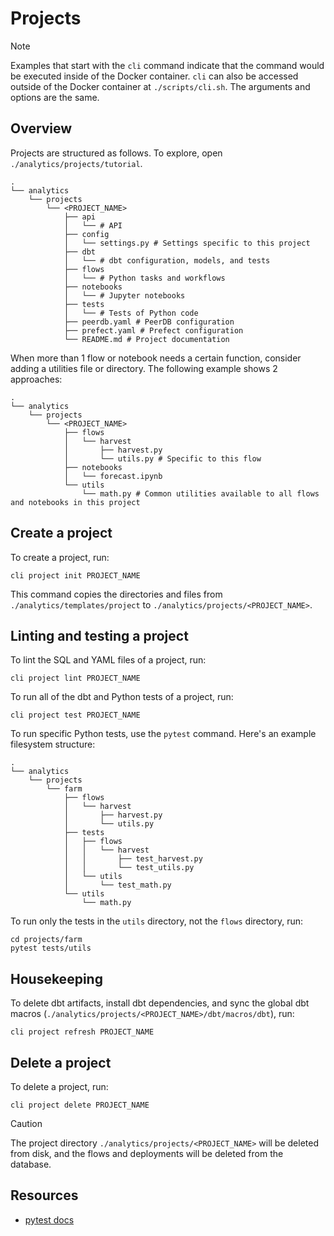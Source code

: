 # Projects

> [!NOTE]
> Examples that start with the `cli` command indicate that the command would be executed inside of the Docker container. `cli` can also be accessed outside of the Docker container at `./scripts/cli.sh`. The arguments and options are the same.

## Overview

Projects are structured as follows. To explore, open `./analytics/projects/tutorial`.

```shell
.
└── analytics
    └── projects
        └── <PROJECT_NAME>
            ├── api
            │   └── # API
            ├── config
            │   └── settings.py # Settings specific to this project
            ├── dbt
            │   └── # dbt configuration, models, and tests
            ├── flows
            │   └── # Python tasks and workflows
            ├── notebooks
            │   └── # Jupyter notebooks
            ├── tests
            │   └── # Tests of Python code
            ├── peerdb.yaml # PeerDB configuration
            ├── prefect.yaml # Prefect configuration
            └── README.md # Project documentation
```

When more than 1 flow or notebook needs a certain function, consider adding a utilities file or directory. The following example shows 2 approaches:

```shell
.
└── analytics
    └── projects
        └── <PROJECT_NAME>
            ├── flows
            │   └── harvest
            │       ├── harvest.py
            │       └── utils.py # Specific to this flow
            ├── notebooks
            │   └── forecast.ipynb
            └── utils
                └── math.py # Common utilities available to all flows and notebooks in this project
```

## Create a project

To create a project, run:

```shell
cli project init PROJECT_NAME
```

This command copies the directories and files from `./analytics/templates/project` to `./analytics/projects/<PROJECT_NAME>`.

## Linting and testing a project

To lint the SQL and YAML files of a project, run:

```shell
cli project lint PROJECT_NAME
```

To run all of the dbt and Python tests of a project, run:

```shell
cli project test PROJECT_NAME
```

To run specific Python tests, use the `pytest` command. Here's an example filesystem structure:

```shell
.
└── analytics
    └── projects
        └── farm
            ├── flows
            │   └── harvest
            │       ├── harvest.py
            │       └── utils.py
            ├── tests
            │   ├── flows
            │   │   └── harvest
            │   │       ├── test_harvest.py
            │   │       └── test_utils.py
            │   └── utils
            │       └── test_math.py
            └── utils
                └── math.py
```

To run only the tests in the `utils` directory, not the `flows` directory, run:

```shell
cd projects/farm
pytest tests/utils
```

## Housekeeping

To delete dbt artifacts, install dbt dependencies, and sync the global dbt macros (`./analytics/projects/<PROJECT_NAME>/dbt/macros/dbt`), run:

```shell
cli project refresh PROJECT_NAME
```

## Delete a project

To delete a project, run:

```shell
cli project delete PROJECT_NAME
```

> [!CAUTION]
> The project directory `./analytics/projects/<PROJECT_NAME>` will be deleted from disk, and the flows and deployments will be deleted from the database.

## Resources

- [pytest docs](https://docs.pytest.org/en/8.3.x/)

